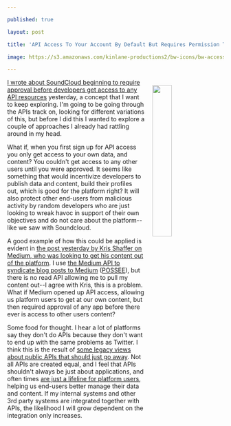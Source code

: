 ---
published: true
layout: post
title: 'API Access To Your Account By Default But Requires Permission To See Others'
image: https://s3.amazonaws.com/kinlane-productions2/bw-icons/bw-access-cloud.png
---

<p><img style="padding: 15px;" src="https://s3.amazonaws.com/kinlane-productions2/bw-icons/bw-access-cloud.png" alt="" width="30%" align="right" />
<p><a href="http://apievangelist.com/2016/09/26/doing-away-with-selfservice-api-access-without-approval-like-soundcloud/">I wrote about SoundCloud beginning to require approval before developers get access to any API resources</a>&nbsp;yesterday, a concept that I want to keep exploring. I'm going to be going through the APIs track on, looking for different variations of this, but before I did this I wanted to explore a couple of approaches I already had rattling around in my head.
<p>What if, when you first sign up for API access you only get access to your own data, and content? You couldn't get access to any other users until you were approved. It seems like something that would incentivize developers to publish data and content, build their profiles out, which is good for the platform right? It will also protect other end-users from malicious activity by random developers who are just looking to wreak havoc in support of their own objectives and do not care about the platform--like we saw with Soundcloud.
<p>A good example of how this could be applied is evident in&nbsp;<a href="https://medium.com/@krisshaffer/getting-data-out-of-medium-8b8b318057c3#.t2x6wlrls">the post yesterday by Kris Shaffer on Medium, who was looking to get his content out of the platform</a>. I use <a href="http://apievangelist.com/2016/09/22/syndicating-api-evangelist-posts-to-medium-using-their-api/">the Medium API to syndicate blog posts to Medium</a>&nbsp;(<a href="https://indieweb.org/POSSE">POSSEE</a>), but there is no read API allowing me to pull my content out--I agree with Kris, this is a problem. What if Medium opened up API access, allowing us platform users to get at our own content, but then required approval of any app before there ever is access to other users content?
<p>Some food for thought. I hear a lot of platforms say they don't do APIs because they don't want to end up with the same problems as Twitter. I think this is the result of <a href="http://apievangelist.com/2016/09/19/putting-the-concept-of-the-public-api-to-rest-as-a-dominant-narrative/">some legacy views about public APIs that should just go away</a>. Not all APIs are created equal, and I feel that APIs shouldn't always be just about applications, and often times <a href="http://apievangelist.com/2016/08/29/apis-are-not-just-meant-for-killer-apps-they-can-also-be-a-lifeline-for-users/">are just a lifeline for platform users</a>, helping us end-users better manage their data and content. If my internal systems&nbsp;and other 3rd party systems are integrated together with APIs, the likelihood I will grow dependent on the integration only increases.

